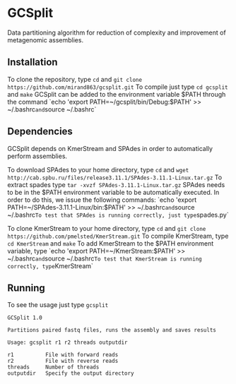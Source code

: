 # GCSplit

Data partitioning algorithm for reduction of complexity and improvement of metagenomic assemblies.

## Installation

To clone the repository, type `cd` and `git clone https://github.com/mirand863/gcsplit.git`
To compile just type `cd gcsplit` and `make`
GCSplit can be added to the environment variable $PATH through the command `echo 'export PATH=~/gcsplit/bin/Debug:$PATH' >> ~/.bashrc` and `source ~/.bashrc`

## Dependencies

GCSplit depends on KmerStream and SPAdes in order to automatically perform assemblies.

To download SPAdes to your home directory, type `cd` and `wget http://cab.spbu.ru/files/release3.11.1/SPAdes-3.11.1-Linux.tar.gz`
To extract spades type `tar -xvzf SPAdes-3.11.1-Linux.tar.gz`
SPAdes needs to be in the $PATH environment variable to be automatically executed. In order to do this, we issue the following commands: `echo 'export PATH=~/SPAdes-3.11.1-Linux/bin:$PATH' >> ~/.bashrc` and `source ~/.bashrc`
To test that SPAdes is running correctly, just type `spades.py`

To clone KmerStream to your home directory, type `cd` and `git clone https://github.com/pmelsted/KmerStream.git`
To compile KmerStream, type `cd KmerStream` and `make`
To add KmerStream to the $PATH environment variable, type `echo 'export PATH=~/KmerStream:$PATH' >> ~/.bashrc` and `source ~/.bashrc`
To test that KmerStream is running correctly, type `KmerStream`

## Running

To see the usage just type `gcsplit`

~~~
GCSplit 1.0

Partitions paired fastq files, runs the assembly and saves results

Usage: gcsplit r1 r2 threads outputdir

r1          File with forward reads
r2          File with reverse reads
threads     Number of threads
outputdir   Specify the output directory
~~~